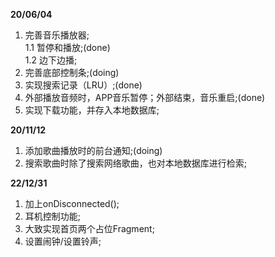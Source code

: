 **20/06/04**
1. 完善音乐播放器;  
    1.1 暂停和播放;(done)  
    1.2 边下边播;
2. 完善底部控制条;(doing)
3. 实现搜索记录（LRU）;(done)
4. 外部播放音频时，APP音乐暂停；外部结束，音乐重启;(done)
5. 实现下载功能，并存入本地数据库;

**20/11/12**
1. 添加歌曲播放时的前台通知;(doing)
2. 搜索歌曲时除了搜索网络歌曲，也对本地数据库进行检索;

**22/12/31**
1. 加上onDisconnected();
2. 耳机控制功能;
3. 大致实现首页两个占位Fragment;
4. 设置闹钟/设置铃声;
